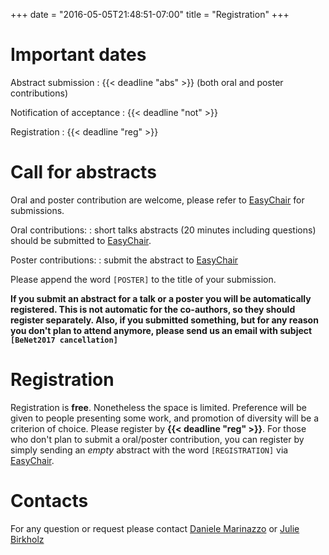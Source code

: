 +++
date = "2016-05-05T21:48:51-07:00"
title = "Registration"
+++


# Important dates

Abstract submission
:   {{< deadline "abs" >}} (both oral and poster contributions)

Notification of acceptance
:   {{< deadline "not" >}}

Registration 
:   {{< deadline "reg" >}} 

# Call for abstracts

Oral and poster contribution are welcome, please refer to [EasyChair][1] for
submissions.

Oral contributions:
:   short talks abstracts (20 minutes including questions) should be submitted
to [EasyChair][1].

Poster contributions:
:   submit the abstract to [EasyChair][1]

Please append the word `[POSTER]` to the title of your submission.


**If you submit an abstract for a talk or a poster you will be automatically registered. This is not automatic for the co-authors, so they should register separately. Also, if you submitted something, but for any reason you don't plan to attend anymore, please send us an email with subject `[BeNet2017 cancellation]`** 


# Registration

Registration is **free**. Nonetheless the space is limited. Preference will be given to people presenting some work, and promotion of diversity will be a criterion of choice.
Please register by **{{< deadline "reg" >}}**.
For those who don't plan to submit a oral/poster contribution,
you can register by simply sending an *empty* abstract with the
word `[REGISTRATION]` via [EasyChair][1].

[1]: https://easychair.org/conferences/?conf=benet2017 "EasyChair"

# Contacts
 
For any question or request please contact
[Daniele Marinazzo](<mailto:daniele.marinazzo@gmail.com>)
or
[Julie Birkholz](<mailto:Julie.Birkholz@ugent.be >)

